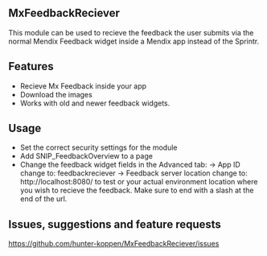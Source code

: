 ## MxFeedbackReciever
This module can be used to recieve the feedback the user submits via the normal Mendix Feedback widget inside a Mendix app instead of the Sprintr.

## Features
- Recieve Mx Feedback inside your app
- Download the images
- Works with old and newer feedback widgets.

## Usage
- Set the correct security settings for the module
- Add SNIP_FeedbackOverview to a page
- Change the feedback widget fields in the Advanced tab:
   -> App ID change to: feedbackreciever
   -> Feedback server location change to: http://localhost:8080/ to test or your actual environment location where you wish to recieve the feedback. Make sure to end with a slash at the end of the url.

## Issues, suggestions and feature requests
https://github.com/hunter-koppen/MxFeedbackReciever/issues